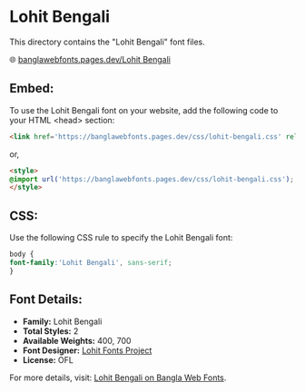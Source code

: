 # Lohit Bengali

This directory contains the "Lohit Bengali" font files.

🌐 [banglawebfonts.pages.dev/Lohit Bengali](https://banglawebfonts.pages.dev/lohit-bengali/#about)

## Embed:
To use the Lohit Bengali font on your website, add the following code to your HTML &lt;head&gt; section:
```html
<link href='https://banglawebfonts.pages.dev/css/lohit-bengali.css' rel='stylesheet'>
```

or,
```html
<style>
@import url('https://banglawebfonts.pages.dev/css/lohit-bengali.css');
</style>
```

## CSS:
Use the following CSS rule to specify the Lohit Bengali font:
```css
body {
font-family:'Lohit Bengali', sans-serif;
}
```

## Font Details:
- **Family:** Lohit Bengali
- **Total Styles:** 2
- **Available Weights:** 400, 700
- **Font Designer:** [Lohit Fonts Project](https://pagure.io/lohit)
- **License:** OFL

For more details, visit: [Lohit Bengali on Bangla Web Fonts](https://banglawebfonts.pages.dev/lohit-bengali/#about).